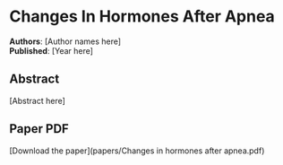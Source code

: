# Changes In Hormones After Apnea

**Authors**: [Author names here]  
**Published**: [Year here]

## Abstract

[Abstract here]

## Paper PDF

[Download the paper](papers/Changes in hormones after apnea.pdf)
